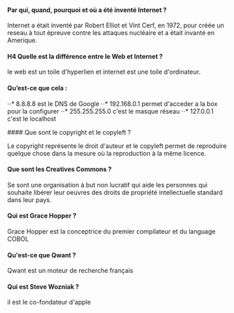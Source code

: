 #### Par qui, quand, pourquoi et où a été inventé Internet ? 

 Internet a était inventé par Robert Elliot et Vint Cerf, en 1972, pour créée un reseau à tout épreuve contre les attaques  nucléaire et a était invanté en Amerique.

#### H4 Quelle est la différence entre le Web et Internet ?

 le web est un toile d'hyperlien et internet est une toile d'ordinateur.

#### Qu’est-ce que cela :

 ⋅⋅* 8.8.8.8 est le DNS de Google
 ⋅⋅* 192.168.0.1 permet d'acceder a la box pour la configurer
 ⋅⋅* 255.255.255.0 c'est le masque réseau
 ⋅⋅* 127.0.0.1 c'est le localhost

#### Que sont le copyright et le copyleft ?

 Le copyright représente le droit d'auteur et le copyleft permet de reproduire quelque chose dans la mesure où la reproduction à la même licence.

#### Que sont les Creatives Commons ?
 
 Se sont une organisation à but non lucratif qui aide les personnes qui souhaite libérer leur oeuvres des droits de propriété intellectuelle standard dans leur pays.

#### Qui est Grace Hopper ?

Grace Hopper est la conceptrice du premier compilateur et du language COBOL 

#### Qu'est-ce que Qwant ?

Qwant est un moteur de recherche français

#### Qui est Steve Wozniak ?

il est le co-fondateur d'apple